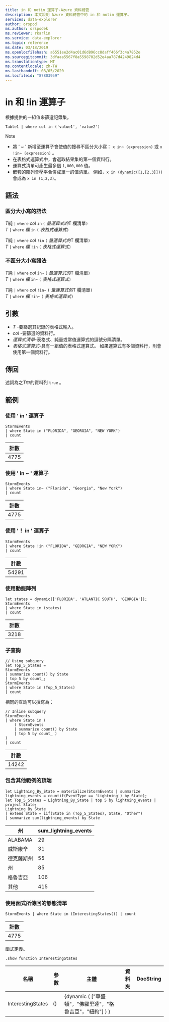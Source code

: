 ```yaml
---
title: in 和 notin 運算子-Azure 資料總管
description: 本文說明 Azure 資料總管中的 in 和 notin 運算子。
services: data-explorer
author: orspod
ms.author: orspodek
ms.reviewer: rkarlin
ms.service: data-explorer
ms.topic: reference
ms.date: 03/18/2019
ms.openlocfilehash: a6551ee2d4ac01d6d896cc8daff466f3c4a7852e
ms.sourcegitcommit: 3dfaaa5567f8a5598702d52e4aa787d4249824d4
ms.translationtype: MT
ms.contentlocale: zh-TW
ms.lasthandoff: 08/05/2020
ms.locfileid: "87803959"
---
```

# <a name="in-and-in-operators"></a>in 和 !in 運算子

根據提供的一組值來篩選記錄集。

```kusto
Table1 | where col in ('value1', 'value2')
```

> [!NOTE]
> * 將 ' ~ ' 新增至運算子會使值的搜尋不區分大小寫： `x in~ (expression)` 或 `x !in~ (expression)` 。
> * 在表格式運算式中，會選取結果集的第一個資料行。
> * 運算式清單可產生最多個 `1,000,000` 值。
> * 嵌套的陣列會壓平合併成單一的值清單。 例如，`x in (dynamic([1,[2,3]]))` 會成為 `x in (1,2,3)`。
 
## <a name="syntax"></a>語法

### <a name="case-sensitive-syntax"></a>區分大小寫的語法

*T*純 `|` `where` *col* `in` `(` *量運算式的*T 欄清單`)`   
*T* `|` `where` *欄* `in` `(` *表格式運算式*`)`   
 
*T*純 `|` `where` *col* `!in` `(` *量運算式的*T 欄清單`)`  
*T* `|` `where` *欄* `!in` `(` *表格式運算式*`)`   

### <a name="case-insensitive-syntax"></a>不區分大小寫語法

*T*純 `|` `where` *col* `in~` `(` *量運算式的*T 欄清單`)`   
*T* `|` `where` *欄* `in~` `(` *表格式運算式*`)`   
 
*T*純 `|` `where` *col* `!in~` `(` *量運算式的*T 欄清單`)`  
*T* `|` `where` *欄* `!in~` `(` *表格式運算式*`)`   

## <a name="arguments"></a>引數

* *T* -要篩選其記錄的表格式輸入。
* *col* -要篩選的資料行。
* *運算式清單*-表格式、純量或常值運算式的逗號分隔清單。
* *表格式運算式*-具有一組值的表格式運算式。 如果運算式有多個資料行，則會使用第一個資料行。

## <a name="returns"></a>傳回

述詞為之*T*中的資料列 `true` 。

## <a name="examples"></a>範例  

### <a name="use-in-operator"></a>使用 ' in ' 運算子

<!-- csl: https://help.kusto.windows.net:443/Samples -->
```kusto
StormEvents 
| where State in ("FLORIDA", "GEORGIA", "NEW YORK") 
| count
```

|計數|
|---|
|4775|  

### <a name="use-in-operator"></a>使用 ' in ~ ' 運算子  

<!-- csl: https://help.kusto.windows.net:443/Samples -->
```kusto
StormEvents 
| where State in~ ("Florida", "Georgia", "New York") 
| count
```

|計數|
|---|
|4775|  

### <a name="use-in-operator"></a>使用 '！ in ' 運算子

<!-- csl: https://help.kusto.windows.net:443/Samples -->
```kusto
StormEvents 
| where State !in ("FLORIDA", "GEORGIA", "NEW YORK") 
| count
```

|計數|
|---|
|54291|  


### <a name="use-dynamic-array"></a>使用動態陣列

<!-- csl: https://help.kusto.windows.net:443/Samples -->
```kusto
let states = dynamic(['FLORIDA', 'ATLANTIC SOUTH', 'GEORGIA']);
StormEvents 
| where State in (states)
| count
```

|計數|
|---|
|3218|

### <a name="subquery"></a>子查詢

<!-- csl: https://help.kusto.windows.net:443/Samples -->
```kusto
// Using subquery
let Top_5_States = 
StormEvents
| summarize count() by State
| top 5 by count_; 
StormEvents 
| where State in (Top_5_States) 
| count
```

相同的查詢可以撰寫為：

<!-- csl: https://help.kusto.windows.net:443/Samples -->
```kusto
// Inline subquery 
StormEvents 
| where State in (
    ( StormEvents
    | summarize count() by State
    | top 5 by count_ )
) 
| count
```

|計數|
|---|
|14242|  

### <a name="top-with-other-example"></a>包含其他範例的頂端

<!-- csl: https://help.kusto.windows.net:443/Samples -->
```kusto
let Lightning_By_State = materialize(StormEvents | summarize lightning_events = countif(EventType == 'Lightning') by State);
let Top_5_States = Lightning_By_State | top 5 by lightning_events | project State; 
Lightning_By_State
| extend State = iif(State in (Top_5_States), State, "Other")
| summarize sum(lightning_events) by State 
```

| 州     | sum_lightning_events |
|-----------|----------------------|
| ALABAMA   | 29                   |
| 威斯康辛 | 31                   |
| 德克薩斯州     | 55                   |
| 州   | 85                   |
| 格魯吉亞   | 106                  |
| 其他     | 415                  |

### <a name="use-a-static-list-returned-by-a-function"></a>使用函式所傳回的靜態清單

<!-- csl: https://help.kusto.windows.net:443/Samples -->
```kusto
StormEvents | where State in (InterestingStates()) | count

```

|計數|
|---|
|4775|  

函式定義。

<!-- csl: https://help.kusto.windows.net:443/Samples -->
```kusto
.show function InterestingStates
```

|名稱|參數|主體|資料夾|DocString|
|---|---|---|---|---|
|InterestingStates|()|{dynamic ( ["華盛頓"，"佛羅里達"，"格魯吉亞"，"紐約"] ) }
